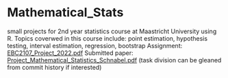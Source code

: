 # Mathematical_Stats
small projects for 2nd year statistics course at Maastricht University using R.
Topics coverwed in this course include: point estimation, hypothesis testing, interval estimation, regression, bootstrap
Assignment: 
[EBC2107_Project_2022.pdf](https://github.com/tobias-schnabel/Mathematical-Stats/files/8335873/EBC2107_Project_2022.pdf)
Submitted paper:
[Project_Mathematical_Statistics_Schnabel.pdf](https://github.com/tobias-schnabel/Mathematical-Stats/files/8447125/Project_Mathematical_Statistics_Schnabel.pdf)
(task division can be gleaned from commit history if interested)
